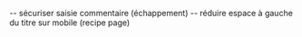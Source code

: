 -- sécuriser saisie commentaire (échappement)
-- réduire espace à gauche du titre sur mobile (recipe page)